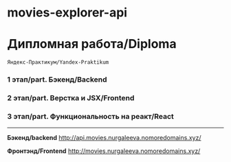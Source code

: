 # movies-explorer-api
# Дипломная работа/Diploma
	Яндекс-Практикум/Yandex-Praktikum

### 1 этап/part. Бэкенд/Backend
### 2 этап/part. Верстка и JSX/Frontend
### 3 этап/part. Функциональность на реакт/React

***


**Бэкенд/backend** http://api.movies.nurgaleeva.nomoredomains.xyz/ 

**Фронтэнд/Frontend** http://movies.nurgaleeva.nomoredomains.xyz/
